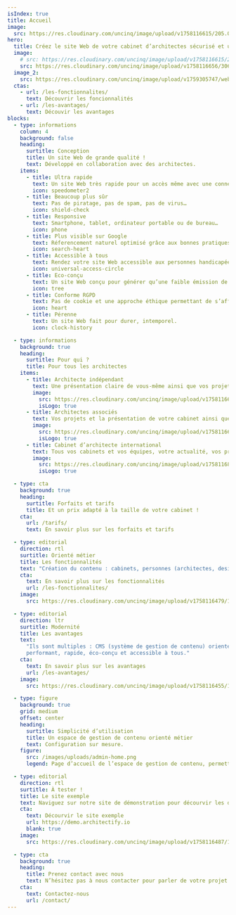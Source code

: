 ```yaml
---
isIndex: true
title: Accueil
image:
  src: https://res.cloudinary.com/uncinq/image/upload/v1758116615/205.OK_zdg2ue.svg
hero:
  title: Créez le site Web de votre cabinet d’architectes sécurisé et ultra rapide.
  image:
    # src: https://res.cloudinary.com/uncinq/image/upload/v1758116615/205.OK_zdg2ue.svg
    src: https://res.cloudinary.com/uncinq/image/upload/v1758116656/306.Architect_c31h7v.svg
  image_2:
    src: https://res.cloudinary.com/uncinq/image/upload/v1759305747/website_fyqtjp.png
  ctas:
    - url: /les-fonctionnalites/
      text: Découvrir les foncionnalités
    - url: /les-avantages/
      text: Découvir les avantages
blocks:
  - type: informations
    column: 4
    background: false
    heading:
      surtitle: Conception
      title: Un site Web de grande qualité !
      text: Développé en collaboration avec des architectes.
    items:
      - title: Ultra rapide
        text: Un site Web très rapide pour un accès même avec une connexion faible.
        icon: speedometer2
      - title: Beaucoup plus sûr
        text: Pas de piratage, pas de spam, pas de virus…
        icon: shield-check
      - title: Responsive
        text: Smartphone, tablet, ordinateur portable ou de bureau…
        icon: phone
      - title: Plus visible sur Google
        text: Réferencement naturel optimisé grâce aux bonnes pratiques.
        icon: search-heart
      - title: Accessible à tous
        text: Rendez votre site Web accessible aux personnes handicapées.
        icon: universal-access-circle
      - title: Eco-conçu
        text: Un site Web conçu pour générer qu’une faible émission de carbone.
        icon: tree
      - title: Conforme RGPD
        text: Pas de cookie et une approche éthique permettant de s’affranchir des outils Google.
        icon: heart
      - title: Pérenne
        text: Un site Web fait pour durer, intemporel.
        icon: clock-history

  - type: informations
    background: true
    heading:
      surtitle: Pour qui ?
      title: Pour tous les architectes
    items:
      - title: Architecte indépendant
        text: Une présentation claire de vous-même ainsi que vos projets.
        image:
          src: https://res.cloudinary.com/uncinq/image/upload/v1758116656/306.Architect_c31h7v.svg
          isLogo: true
      - title: Architectes associés
        text: Vos projets et la présentation de votre cabinet ainsi que les différents membres de l’équipe.
        image:
          src: https://res.cloudinary.com/uncinq/image/upload/v1758116609/194.High-Five_oww259.svg
          isLogo: true
      - title: Cabinet d’architecte international
        text: Tous vos cabinets et vos équipes, votre actualité, vos projets, en français ou en plusieurs langues.
        image:
          src: https://res.cloudinary.com/uncinq/image/upload/v1758116887/386.Remote-Meeting_kjfdvr.svg
          isLogo: true

  - type: cta
    background: true
    heading:
      surtitle: Forfaits et tarifs
      title: Et un prix adapté à la taille de votre cabinet !
    cta:
      url: /tarifs/
      text: En savoir plus sur les forfaits et tarifs

  - type: editorial
    direction: rtl
    surtitle: Orienté métier
    title: Les fonctionnalités
    text: "Création du contenu : cabinets, personnes (architectes, designers…), portfolio, actualités…"
    cta:
      text: En savoir plus sur les fonctionnalités
      url: /les-fonctionnalites/
    image:
      src: https://res.cloudinary.com/uncinq/image/upload/v1758116479/147.Multitasking_wqtjvy.svg

  - type: editorial
    direction: ltr
    surtitle: Modernité
    title: Les avantages
    text:
      "Ils sont multiples : CMS (système de gestion de contenu) orienté métier, sécurité maximale, site Web
      performant, rapide, éco-conçu et accessible à tous."
    cta:
      text: En savoir plus sur les avantages
      url: /les-avantages/
    image:
      src: https://res.cloudinary.com/uncinq/image/upload/v1758116455/111.Business-plan_vozhtx.svg

  - type: figure
    background: true
    grid: medium
    offset: center
    heading:
      surtitle: Simplicité d’utilisation
      title: Un espace de gestion de contenu orienté métier
      text: Configuration sur mesure.
    figure:
      src: /images/uploads/admin-home.png
      legend: Page d’accueil de l’espace de gestion de contenu, permettant la mise à jour de votre site Web.

  - type: editorial
    direction: rtl
    surtitle: À tester !
    title: Le site exemple
    text: Naviguez sur notre site de démonstration pour décourvir les différents types de contenus.
    cta:
      text: Décourvir le site exemple
      url: https://demo.architectify.io
      blank: true
    image:
      src: https://res.cloudinary.com/uncinq/image/upload/v1758116487/160.Movie-Time_mzfiqq.svg

  - type: cta
    background: true
    heading:
      title: Prenez contact avec nous
      text: N’hésitez pas à nous contacter pour parler de votre projet ou planifier une démonstration de la solution.
    cta:
      text: Contactez-nous
      url: /contact/
---
```

